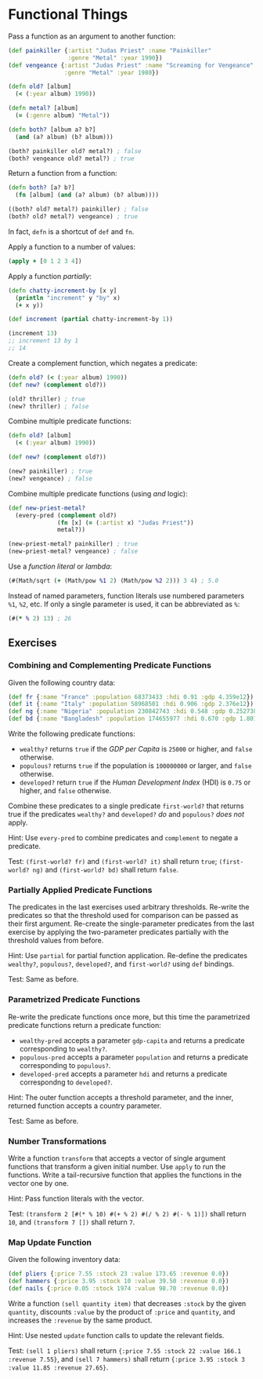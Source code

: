 # Functional Things

Pass a function as an argument to another function:

```clojure
(def painkiller {:artist "Judas Priest" :name "Painkiller"
                 :genre "Metal" :year 1990})
(def vengeance {:artist "Judas Priest" :name "Screaming for Vengeance"
                :genre "Metal" :year 1980})

(defn old? [album]
  (< (:year album) 1990))

(defn metal? [album]
  (= (:genre album) "Metal"))

(defn both? [album a? b?]
  (and (a? album) (b? album)))

(both? painkiller old? metal?) ; false
(both? vengeance old? metal?) ; true
```

Return a function from a function:

```clojure
(defn both? [a? b?]
  (fn [album] (and (a? album) (b? album))))

((both? old? metal?) painkiller) ; false
(both? old? metal?) vengeance) ; true
```

In fact, `defn` is a shortcut of `def` and `fn`.

Apply a function to a number of values:

```clojure
(apply + [0 1 2 3 4])
```

Apply a function _partially_:

```clojure
(defn chatty-increment-by [x y]
  (println "increment" y "by" x)
  (+ x y))

(def increment (partial chatty-increment-by 1))

(increment 13)
;; increment 13 by 1
;; 14
```

Create a complement function, which negates a predicate:

```clojure
(defn old? (< (:year album) 1990))
(def new? (complement old?))

(old? thriller) ; true
(new? thriller) ; false
```

Combine multiple predicate functions:

```clojure
(defn old? [album]
  (< (:year album) 1990))

(def new? (complement old?))

(new? painkiller) ; true
(new? vengeance) ; false
```

Combine multiple predicate functions (using _and_ logic):

```clojure
(def new-priest-metal?
  (every-pred (complement old?)
              (fn [x] (= (:artist x) "Judas Priest"))
              metal?))

(new-priest-metal? painkiller) ; true
(new-priest-metal? vengeance) ; false
```

Use a _function literal_ or _lambda_:

```clojure
(#(Math/sqrt (+ (Math/pow %1 2) (Math/pow %2 2))) 3 4) ; 5.0
```

Instead of named parameters, function literals use numbered parameters `%1`,
`%2`, etc. If only a single parameter is used, it can be abbreviated as `%`:

```clojure
(#(* % 2) 13) ; 26
```

## Exercises

### Combining and Complementing Predicate Functions

Given the following country data:

```clojure
(def fr {:name "France" :population 68373433 :hdi 0.91 :gdp 4.359e12})
(def it {:name "Italy" :population 58968501 :hdi 0.906 :gdp 2.376e12})
(def ng {:name "Nigeria" :population 230842743 :hdi 0.548 :gdp 0.252738e12})
(def bd {:name "Bangladesh" :population 174655977 :hdi 0.670 :gdp 1.801e12})
```

Write the following predicate functions:

- `wealthy?` returns `true` if the _GDP per Capita_ is `25000` or higher, and
  `false` otherwise.
- `populous?` returns `true` if the population is `100000000` or larger, and
  `false` otherwise.
- `developed?` return `true` if the _Human Development Index_ (HDI) is `0.75` or
  higher, and `false` otherwise.

Combine these predicates to a single predicate `first-world?` that returns true
if the predicates `wealthy?` and `developed?` _do_ and `populous?` _does not_
apply.

Hint: Use `every-pred` to combine predicates and `complement` to negate a
predicate.

Test: `(first-world? fr)` and `(first-world? it)` shall return `true`;
`(first-world? ng)` and `(first-world? bd)` shall return `false`.

### Partially Applied Predicate Functions

The predicates in the last exercises used arbitrary thresholds. Re-write the
predicates so that the threshold used for comparison can be passed as their
first argument. Re-create the single-parameter predicates from the last exercise
by applying the two-parameter predicates partially with the threshold values
from before.

Hint: Use `partial` for partial function application. Re-define the predicates
`wealthy?`, `populous?`, `developed?`, and `first-world?` using `def` bindings.

Test: Same as before.

### Parametrized Predicate Functions

Re-write the predicate functions once more, but this time the parametrized
predicate functions return a predicate function:

- `wealthy-pred` accepts a parameter `gdp-capita` and returns a predicate
  corresponding to `wealthy?`.
- `populous-pred` accepts a parameter `population` and returns a predicate
  corresponding to `populous?`.
- `developed-pred` accepts a parameter `hdi` and returns a predicate
  correspondng to `developed?`.

Hint: The outer function accepts a threshold parameter, and the inner, returned
function accepts a country parameter.

Test: Same as before.

### Number Transformations

Write a function `transform` that accepts a vector of single argument functions
that transform a given initial number. Use `apply` to run the functions. Write a
tail-recursive function that applies the functions in the vector one by one.

Hint: Pass function literals with the vector.

Test: `(transform 2 [#(* % 10) #(+ % 2) #(/ % 2) #(- % 1)])` shall return `10`,
and `(transform 7 [])` shall return `7`.

### Map Update Function

Given the following inventory data:

```clojure
(def pliers {:price 7.55 :stock 23 :value 173.65 :revenue 0.0})
(def hammers {:price 3.95 :stock 10 :value 39.50 :revenue 0.0})
(def nails {:price 0.05 :stock 1974 :value 98.70 :revenue 0.0})
```

Write a function `(sell quantity item)` that decreases `:stock` by the given
`quantity`, discounts `:value` by the product of `:price` and `quantity`, and
increases the `:revenue` by the same product.

Hint: Use nested `update` function calls to update the relevant fields.

Test: `(sell 1 pliers)` shall return `{:price 7.55 :stock 22 :value 166.1
:revenue 7.55}`, and `(sell 7 hammers)` shall return `{:price 3.95 :stock 3 
:value 11.85 :revenue 27.65}`.
